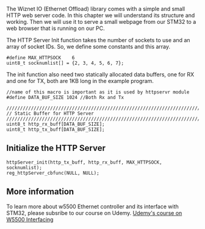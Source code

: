 The Wiznet IO (Ethernet Offload) library comes with a simple and small HTTP web server code. In this chapter we will understand its structure and working. Then we will use it to serve a small webpage from our STM32 to a web browser that is running on our PC.

The HTTP Server Init function takes the number of sockets to use and an array of socket IDs. So, we define some constants and this array.

```
#define MAX_HTTPSOCK	6
uint8_t socknumlist[] = {2, 3, 4, 5, 6, 7};
```

The init function also need two statically allocated data buffers, one for RX and one for TX, both are 1KB long in the example program.

```
//name of this macro is important as it is used by httpservr module
#define DATA_BUF_SIZE 1024 //Both Rx and Tx
```

```
///////////////////////////////////////////////////////////////////////////
// Static Buffer for HTTP Server
///////////////////////////////////////////////////////////////////////////
uint8_t http_rx_buff[DATA_BUF_SIZE];
uint8_t http_tx_buff[DATA_BUF_SIZE];
```

## Initialize the HTTP Server

```
httpServer_init(http_tx_buff, http_rx_buff, MAX_HTTPSOCK, socknumlist);
reg_httpServer_cbfunc(NULL, NULL);
```

## More information
To learn more about w5500 Ethernet controller and its interface with STM32, please subsribe to our course on Udemy.
[Udemy's course on W5500 Interfacing](https://www.udemy.com/course/ethernet-on-stm32-using-w5500/)
